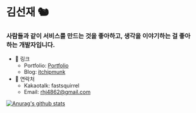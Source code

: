 # 김선재 🐿️

### 사람들과 같이 서비스를 만드는 것을 좋아하고, 생각을 이야기하는 걸 좋아하는 개발자입니다.

- 🔗 링크
  - Portfolio: [Portfolio](https://github.com/kor-Chipmunk/resume)
  - Blog: [itchipmunk](https://itchipmunk.tistory.com)
- 💬 연락처
  - Kakaotalk: fastsquirrel
  - Email: rhj4862@gmail.com

[![Anurag's github stats](https://github-readme-stats.vercel.app/api?username=kor-Chipmunk)](https://github.com/anuraghazra/github-readme-stats)

